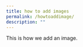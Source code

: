 ```yaml
---
title: how to add images
permalink: /howtoaddimage/
description: ""
---
```


This is how we add an image.